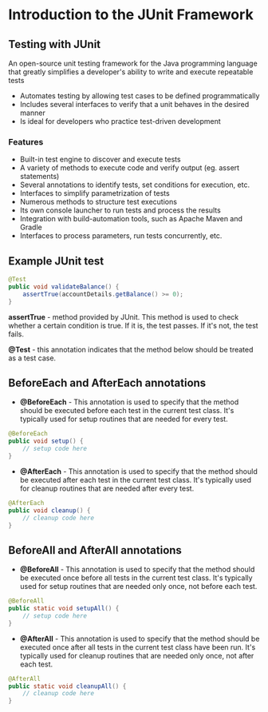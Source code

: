 # Introduction to the JUnit Framework
## Testing with JUnit
An open-source unit testing framework for the Java programming language that greatly simplifies a developer's ability to write and execute repeatable tests
- Automates testing by allowing test cases to be defined programmatically
- Includes several interfaces to verify that a unit behaves in the desired manner
- Is ideal for developers who practice test-driven development

### Features
- Built-in test engine to discover and execute tests
- A variety of methods to execute code and verify output (eg. assert statements)
- Several annotations to identify tests, set conditions for execution, etc.
- Interfaces to simplify parametrization of tests
- Numerous methods to structure test executions
- Its own console launcher to run tests and process the results
- Integration with build-automation tools, such as Apache Maven and Gradle
- Interfaces to process parameters, run tests concurrently, etc.

## Example JUnit test
```java
@Test
public void validateBalance() {
    assertTrue(accountDetails.getBalance() >= 0);
}
```
**assertTrue** - method provided by JUnit. This method is used to check whether a certain condition is true. If it is, the test passes. If it's not, the test fails.

**@Test** - this annotation indicates that the method below should be treated as a test case.

## BeforeEach and AfterEach annotations
- **@BeforeEach** - This annotation is used to specify that the method should be executed before each test in the current test class. It's typically used for setup routines that are needed for every test.
```java
@BeforeEach
public void setup() {
    // setup code here
}
```
- **@AfterEach** - This annotation is used to specify that the method should be executed after each test in the current test class. It's typically used for cleanup routines that are needed after every test.
```java
@AfterEach
public void cleanup() {
    // cleanup code here
}
```

## BeforeAll and AfterAll annotations
- **@BeforeAll** - This annotation is used to specify that the method should be executed once before all tests in the current test class. It's typically used for setup routines that are needed only once, not before each test.
```java
@BeforeAll
public static void setupAll() {
    // setup code here
}
```
- **@AfterAll** - This annotation is used to specify that the method should be executed once after all tests in the current test class have been run. It's typically used for cleanup routines that are needed only once, not after each test.
```java
@AfterAll
public static void cleanupAll() {
    // cleanup code here
}
```